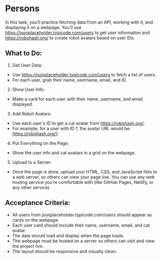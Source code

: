 # Persons

In this task, you'll practice fetching data from an API, working with it, and displaying it on a webpage.
You'll use https://jsonplaceholder.typicode.com/users to get user information and https://robohash.org/ to create robot avatars based on user IDs.

## What to Do:

1. Get User Data:

- Use https://jsonplaceholder.typicode.com/users to fetch a list of users.
- For each user, grab their name, username, email, and ID.

2. Show User Info:

- Make a card for each user with their name, username, and email displayed.

3. Add Robot Avatars:

- Use each user's ID to get a cat avatar from https://robohash.org/.
- For example, for a user with ID 1, the avatar URL would be: https://robohash.org/1.

4. Put Everything on the Page:

- Show the user info and cat avatars in a grid on the webpage.

5. Upload to a Server:

- Once the page is done, upload your HTML, CSS, and JavaScript files to a web server, so others can view your page live. You can use any web hosting service you’re comfortable with (like GitHub Pages, Netlify, or any other service).


## Acceptance Criteria:

- All users from jsonplaceholder.typicode.com/users should appear as cards on the webpage.
- Each user card should include their name, username, email, and cat avatar.
- The data should load and display when the page loads.
- The webpage must be hosted on a server so others can visit and view the project live.
- The layout should be responsive and visually clean.

